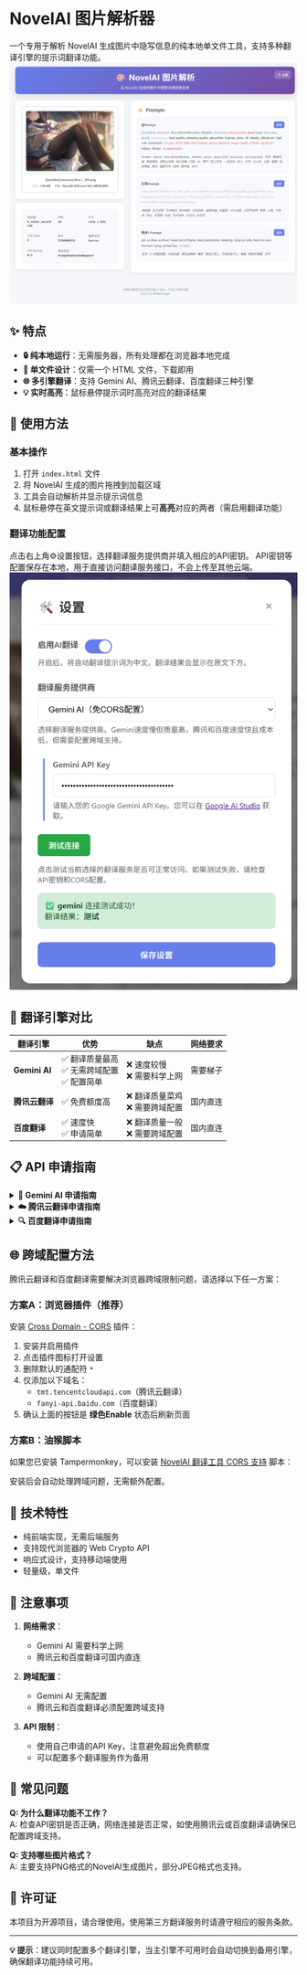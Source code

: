 # NovelAI 图片解析器

一个专用于解析 NovelAI 生成图片中隐写信息的纯本地单文件工具，支持多种翻译引擎的提示词翻译功能。
![截图](screenshot.png)

## ✨ 特点

- **🔒 纯本地运行**：无需服务器，所有处理都在浏览器本地完成
- **📄 单文件设计**：仅需一个 HTML 文件，下载即用
- **🌐 多引擎翻译**：支持 Gemini AI、腾讯云翻译、百度翻译三种引擎
- **💡 实时高亮**：鼠标悬停提示词时高亮对应的翻译结果

## 🚀 使用方法

### 基本操作
1. 打开 `index.html` 文件
2. 将 NovelAI 生成的图片拖拽到加载区域
3. 工具会自动解析并显示提示词信息
4. 鼠标悬停在英文提示词或翻译结果上可**高亮**对应的两者（需启用翻译功能）

### 翻译功能配置
点击右上角⚙️设置按钮，选择翻译服务提供商并填入相应的API密钥。
API密钥等配置保存在本地，用于直接访问翻译服务接口，不会上传至其他云端。
![设置](settings.png)

## 🔧 翻译引擎对比

| 翻译引擎       | 优势                                           | 缺点                                       | 网络要求 |
| -------------- | ---------------------------------------------- | ------------------------------------------ | -------- |
| **Gemini AI**  | ✅ 翻译质量最高<br>✅ 无需跨域配置<br>✅ 配置简单 | ❌ 速度较慢<br>❌ 需要科学上网 | 需要梯子 |
| **腾讯云翻译** | ✅ 免费额度高 | ❌ 翻译质量菜鸡<br>❌ 需要跨域配置 | 国内直连 |
| **百度翻译**   | ✅ 速度快<br>✅ 申请简单 | ❌ 翻译质量一般<br>❌ 需要跨域配置 | 国内直连 |

## 📋 API 申请指南

<details>
<summary><strong>🤖 Gemini AI 申请指南</strong></summary>

### 📖 官方文档
- **API文档**：[Gemini API 文档](https://ai.google.dev/gemini-api/docs?hl=zh-cn)
- **收费详情**：[定价方案](https://ai.google.dev/pricing?hl=zh-cn)

### 💰 收费模式
- **免费方案**：在停用结算功能的Google Cloud项目中使用Gemini API完全免费（有每日免费额度限制）
- **付费方案**：已启用结算功能的项目按随用随付定价收费
- **查看方案**：申请完成后可在[API Key页面](https://aistudio.google.com/apikey)查看当前方案类型

### 🚀 申请步骤
1. **注册登录**：访问 [Google AI Studio](https://ai.google.dev/aistudio?hl=zh-cn) 并使用Google账户登录
2. **获取密钥**：前往 [API Key管理页面](https://aistudio.google.com/apikey) 点击"Create API Key"创建密钥
3. **保存密钥**：妥善保管生成的API Key

### ⚠️ 重要注意事项
- **需要科学上网**才能访问Google AI Studio和使用API
- 请妥善保管API密钥，泄露可能造成损失
- 免费方案有[使用量限制](https://ai.google.dev/gemini-api/docs/rate-limits?hl=zh-cn)，超出后需要等待恢复

### 🔧 本项目配置
1. 打开NovelAI图片解析器设置面板
2. 选择"Gemini AI"作为翻译服务提供商
3. 将API Key填入"Gemini API Key"输入框
4. 开启"启用AI翻译"开关
5. 点击"测试连接"验证配置
6. 保存设置

</details>

<details>
<summary><strong>☁️ 腾讯云翻译申请指南</strong></summary>

### 📖 官方文档
- **产品介绍**：[腾讯云机器翻译](https://cloud.tencent.com/product/tmt/getting-started)
- **收费详情**：[定价说明](https://cloud.tencent.com/product/tmt/pricing)

### 💰 收费模式
- **免费额度**：每月前500万字符免费
- **超出收费**：58元/100万字符
- **并发限制**：5次/秒

### 🚀 申请步骤

#### 1. 注册登录
访问 [腾讯云官网](https://cloud.tencent.com/) 注册并登录账户

#### 2. 个人认证（必需）
> ⚠️ **重要**：使用免费服务前必须完成认证，已认证用户可跳过

- 进入 [账号信息-认证管理](https://console.cloud.tencent.com/developer/auth)
- 点击"开始个人认证"
- 如实填写个人信息并提交

#### 3. 开通机器翻译服务
> 💡 **提示**：如果控制台已显示用量数据，说明已开通，可跳过

- 进入 [机器翻译控制台](https://console.cloud.tencent.com/tmt)
- 勾选"我已阅读并同意服务等级协议"
- 点击"开通付费版"完成开通

#### 4. 获取API密钥
提供两种方式，任选其一：

**方式一：主账号密钥（快捷）**
- 进入 [API密钥管理](https://console.cloud.tencent.com/cam/capi)
- 点击"新建密钥"（如已有可直接使用）
- 记录SecretId和SecretKey

**方式二：子用户密钥（安全）**
- 进入 [用户管理](https://console.cloud.tencent.com/cam) 点击"新建用户"
- 选择"自定义创建" → "可访问资源并接受消息"
- 用户名随意设置，勾选"编程访问"
- 搜索并勾选"QcloudTMTFullAccess"权限
- 完成创建后记录SecretId和SecretKey

### ⚠️ 重要注意事项
- **认证必需**：未完成个人认证无法使用免费额度
- **密钥安全**：请妥善保管密钥，避免泄露造成损失
- **权限最小化**：建议使用子用户密钥，仅授予翻译权限

### 🔧 本项目配置
1. 打开NovelAI图片解析器设置面板
2. 选择"腾讯云翻译（需CORS配置）"
3. 分别填入Secret ID和Secret Key
4. **配置跨域支持**（见下方CORS配置说明）
5. 点击"测试连接"验证配置
6. 保存设置

</details>

<details>
<summary><strong>🔍 百度翻译申请指南</strong></summary>

### 📖 官方文档
- **产品介绍**：[百度翻译开放平台](https://fanyi-api.baidu.com/product/11)
- **收费详情**：[计费说明](http://fanyi-api.baidu.com/product/112)

### 💰 收费模式
| 服务版本 | 免费额度 | 超出费用 | 并发限制 |
|---------|---------|----------|----------|
| **标准版（无认证）** | 每月5万字符 | 49元/100万字符 | 1次/秒 |
| **高级版（个人认证）** | 每月100万字符 | 49元/100万字符 | 10次/秒 |
| **尊享版（企业认证）** | 每月200万字符 | 49元/100万字符 | 100次/秒 |

### 🚀 申请步骤

#### 1. 注册登录
访问 [百度翻译开放平台](http://fanyi-api.baidu.com/api/trans/product/prodinfo) 注册并登录百度账户

#### 2. 注册开发者
- 登录后点击页面下方"立即使用"按钮
- 点击"开始注册"进入开发者注册流程
- **如实填写**个人信息（姓名、邮箱、手机等）
- 点击"下一步"完成基础注册

#### 3. 身份认证（可选）
- **标准版用户**：点击"暂不认证"，每月仅5万字符免费额度
- **高级版用户**：填写真实姓名和身份证号完成实名认证，获得更高免费额度
- 认证成功后点击"开通服务"

#### 4. 开通通用翻译API
- 注册完成后自动跳转，或访问 [服务开通页面](http://fanyi-api.baidu.com/api/trans/product/apichoose)
- 选中"通用翻译API"点击"下一步"
- 再次选择是否进行身份认证（影响免费额度）
- 填写应用名称（可随意填写），其他字段可留空
- 勾选"我已知晓翻译API计费规则"
- 点击"我已了解，确认开通"

#### 5. 获取密钥
> ⚠️ **重要**：必须完成前面所有步骤，否则获取的密钥无法使用

访问 [密钥查询页面](http://fanyi-api.baidu.com/api/trans/product/desktop?req=developer) 获取：
- **APP ID**：应用的唯一标识
- **密钥**：应用的访问密钥

### ⚠️ 重要注意事项
- **完整流程**：跳过任何步骤都可能导致API无法使用
- **网络限制**：同一网络下多个不同百度账号使用可能被临时封禁（错误码58003）
- **封禁恢复**：如遇封禁请第二天重试
- **密钥安全**：请妥善保管密钥，避免泄露

### 🔧 本项目配置
1. 打开NovelAI图片解析器设置面板
2. 选择"百度翻译（需CORS配置）"
3. 分别填入APP ID和密钥
4. **配置跨域支持**（见下方CORS配置说明）
5. 点击"测试连接"验证配置
6. 保存设置

</details>

## 🌐 跨域配置方法

腾讯云翻译和百度翻译需要解决浏览器跨域限制问题，请选择以下任一方案：

### 方案A：浏览器插件（推荐）

安装 [Cross Domain - CORS](https://chromewebstore.google.com/detail/cross-domain-cors/mjhpgnbimicffchbodmgfnemoghjakai) 插件：

1. 安装并启用插件
2. 点击插件图标打开设置
3. 删除默认的通配符 `*`
4. 仅添加以下域名：
   - `tmt.tencentcloudapi.com`（腾讯云翻译）
   - `fanyi-api.baidu.com`（百度翻译）
5. 确认上面的按钮是 **绿色Enable** 状态后刷新页面

### 方案B：油猴脚本

如果您已安装 Tampermonkey，可以安装 [NovelAI 翻译工具 CORS 支持](https://greasyfork.org/zh-CN/scripts/541542-novelai-%E7%BF%BB%E8%AF%91%E5%B7%A5%E5%85%B7-cors-%E6%94%AF%E6%8C%81) 脚本：

安装后会自动处理跨域问题，无需额外配置。

## 🔧 技术特性

- 纯前端实现，无需后端服务
- 支持现代浏览器的 Web Crypto API
- 响应式设计，支持移动端使用
- 轻量级，单文件

## 📝 注意事项

1. **网络需求**：
   - Gemini AI 需要科学上网
   - 腾讯云和百度翻译可国内直连
   
2. **跨域配置**：
   - Gemini AI 无需配置
   - 腾讯云和百度翻译必须配置跨域支持
   
3. **API 限制**：
   - 使用自己申请的API Key，注意避免超出免费额度
   - 可以配置多个翻译服务作为备用

## 🚨 常见问题

**Q: 为什么翻译功能不工作？**  
A: 检查API密钥是否正确，网络连接是否正常，如使用腾讯云或百度翻译请确保已配置跨域支持。

**Q: 支持哪些图片格式？**  
A: 主要支持PNG格式的NovelAI生成图片，部分JPEG格式也支持。

## 📄 许可证

本项目为开源项目，请合理使用。使用第三方翻译服务时请遵守相应的服务条款。

---

**💡 提示**：建议同时配置多个翻译引擎，当主引擎不可用时会自动切换到备用引擎，确保翻译功能持续可用。